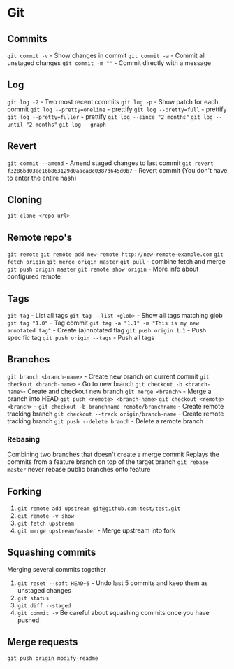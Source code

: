 # Git

## Commits
`git commit -v` - Show changes in commit
`git commit -a` - Commit all unstaged changes
`git commit -m ""` - Commit directly with a message

## Log
`git log -2` - Two most recent commits
`git log -p` - Show patch for each commit
`git log --pretty=oneline` - prettify
`git log --pretty=full` - prettify
`git log --pretty=fuller` - prettify
`git log --since "2 months"`
`git log --until "2 months"`
`git log --graph`

## Revert
`git commit --amend` - Amend staged changes to last commit
`git revert f3286bd03ee16b863129d0aaca8c0387d645d0b7` - Revert commit (You don't have to enter the entire hash)

## Cloning
`git clone <repo-url>`

## Remote repo's
`git remote`
`git remote add new-remote http://new-remote-example.com`
`git fetch origin`
`git merge origin master`
`git pull` - combine fetch and merge
`git push origin master`
`git remote show origin` - More info about configured remote

## Tags
`git tag` - List all tags
`git tag --list <glob>` - Show all tags matching glob
`git tag "1.0"` - Tag commit
`git tag -a "1.1" -m "This is my new annotated tag"` - Create (a)nnotated flag
`git push origin 1.1` - Push specific tag
`git push origin --tags` - Push all tags

## Branches
`git branch <branch-name>` - Create new branch on current commit
`git checkout <branch-name>` - Go to new branch
`git checkout -b <branch-name>`- Create and checkout new branch
`git merge <branch>` - Merge a branch into HEAD
`git push <remote> <branch-name>`
`git checkout <remote> <branch>` - 
`git checkout -b branchname remote/branchname` - Create remote tracking branch
`git checkout --track origin/branch-name` - Create remote tracking branch
`git push --delete branch` - Delete a remote branch

### Rebasing
Combining two branches that doesn't create a merge commit
Replays the commits from a feature branch on top of the target branch
`git rebase master`
never rebase public branches onto feature

## Forking
1. `git remote add upstream git@github.com:test/test.git`
2. `git remote -v show`
3. `git fetch upstream`
4. `git merge upstream/master` - Merge upstream into fork

## Squashing commits
Merging several commits together
1. `git reset --soft HEAD~5` - Undo last 5 commits and keep them as unstaged changes
2. `git status`
3. `git diff --staged`
4. `git commit -v`
Be careful about squashing commits once you have pushed

## Merge requests
`git push origin modify-readme`

